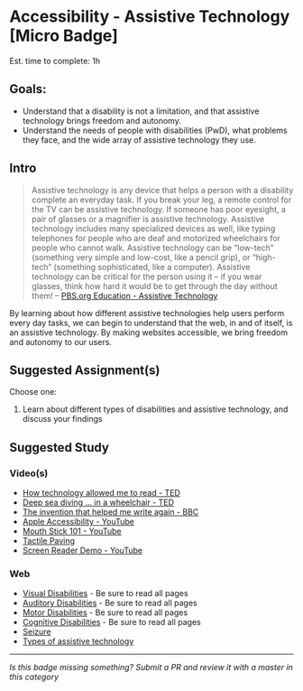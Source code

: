 Accessibility - Assistive Technology [Micro Badge]
===================================================

Est. time to complete: 1h

Goals:
------

- Understand that a disability is not a limitation, and that assistive technology brings freedom and autonomy.
- Understand the needs of people with disabilities (PwD), what problems they face, and the wide array of assistive technology they use.


Intro
-----

> Assistive technology is any device that helps a person with a disability complete an everyday task. If you break your leg, a remote control for the TV can be assistive technology. If someone has poor eyesight, a pair of glasses or a magnifier is assistive technology. Assistive technology includes many specialized devices as well, like typing telephones for people who are deaf and motorized wheelchairs for people who cannot walk. Assistive technology can be “low-tech” (something very simple and low-cost, like a pencil grip), or “high-tech” (something sophisticated, like a computer). Assistive technology can be critical for the person using it – if you wear glasses, think how hard it would be to get through the day without them! – [PBS.org Education - Assistive Technology](http://www.pbs.org/parents/education/learning-disabilities/strategies-for-learning-disabilities/assistive-technology/)

By learning about how different assistive technologies help users perform every day tasks, we can begin to understand that the web, in and of itself, is an assistive technology. By making websites accessible, we bring freedom and autonomy to our users.


Suggested Assignment(s)
---------------------

Choose one:

1) Learn about different types of disabilities and assistive technology, and discuss your findings


Suggested Study
---------------

### Video(s)
- [How technology allowed me to read - TED](https://www.ted.com/talks/ron_mccallum_how_technology_allowed_me_to_read)
- [Deep sea diving ... in a wheelchair - TED](https://www.ted.com/talks/sue_austin_deep_sea_diving_in_a_wheelchair)
- [The invention that helped me write again - BBC](http://www.bbc.com/news/av/magazine-38208814/the-invention-that-helped-me-write-again)
- [Apple Accessibility - YouTube](https://www.youtube.com/watch?v=XB4cjbYywqg)
- [Mouth Stick 101 - YouTube](https://www.youtube.com/watch?v=xmTWwyyLi3Y)
- [Tactile Paving](https://www.youtube.com/watch?v=cdPymLgfXSY)
- [Screen Reader Demo - YouTube](https://www.youtube.com/watch?v=dEbl5jvLKGQ)

### Web
- [Visual Disabilities](https://webaim.org/articles/visual/) - Be sure to read all pages
- [Auditory Disabilities](https://webaim.org/articles/auditory/) - Be sure to read all pages
- [Motor Disabilities](https://webaim.org/articles/motor/) - Be sure to read all pages
- [Cognitive Disabilities](https://webaim.org/articles/cognitive/) - Be sure to read all pages
- [Seizure](https://webaim.org/articles/seizure/)
- [Types of assistive technology](https://www.nichd.nih.gov/health/topics/rehabtech/conditioninfo/pages/device.aspx)


-----

  *Is this badge missing something? Submit a PR and review it with a master in this category*
